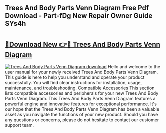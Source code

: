 ## Trees And Body Parts Venn Diagram Free Pdf Download - Part-fDg New Repair Owner Guide SYs4h

# <h2><a href="http://dfp4fbw.blite.top/?on=Trees+And+Body+Parts+Venn+Diagram">🔗Download New 👉🔴 Trees And Body Parts Venn Diagram</a></h2>

[![Trees And Body Parts Venn Diagram download](https://i.imgur.com/lujVjoI.png)](http://dfp4fbw.blite.top/?on=Trees+And+Body+Parts+Venn+Diagram)
Hello and welcome to the user manual for your newly received Trees And Body Parts Venn Diagram. This guide is here to help you understand and operate your product successfully. You will find clear instructions for installation, usage, maintenance, and troubleshooting. Compatible Accessories This section lists compatible accessories and peripherals for your new Trees And Body Parts Venn Diagram. This Trees And Body Parts Venn Diagram features a powerful engine and innovative features for exceptional performance. It's our hope that the Trees And Body Parts Venn Diagram has been a valuable asset as you navigate the functions of your new product. Should you have any questions or concerns, please do not hesitate to contact our customer support team.
